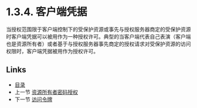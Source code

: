 1.3.4. 客户端凭据
====================
当授权范围限于客户端控制下的受保护资源或事先与授权服务器商定的受保护资源时客户端凭据可以被用作为一种授权许可。典型的当客户端代表自己表演（客户端也是资源所有者）或者基于与授权服务器事先商定的授权请求对受保护资源的访问权限时，客户端凭据被用作为授权许可。

## Links

* [目录](../TableofContents.md)
* 上一节 [资源所有者密码授权](1.3.3.md)
* 下一节 [访问令牌](1.4.md)
